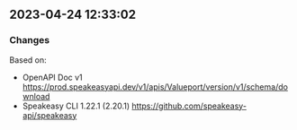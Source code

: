 

## 2023-04-24 12:33:02
### Changes
Based on:
- OpenAPI Doc v1 https://prod.speakeasyapi.dev/v1/apis/Valueport/version/v1/schema/download
- Speakeasy CLI 1.22.1 (2.20.1) https://github.com/speakeasy-api/speakeasy